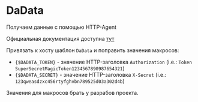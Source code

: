 # DaData

Получаем данные с помощью HTTP-Agent

Официальная документация доступна [тут](https://dadata.ru/api/balance/)

Привязать к хосту шаблон `DaData` и поправить значения макросов:
- `{$DADATA_TOKEN}` - значение HTTP-заголовка `Authorization` (i.e.: `Token SuperSecretMagicToken1234567890987654321`)
- `{$DADATA_SECRET}` - значение HTTP-заголовка `X-Secret` (i.e.: `123qweasdzxc456rtyfghvbn789525d03a302d4b`)

Значения для макросов брать у разрабов проекта.
